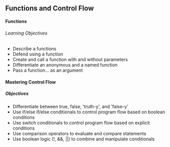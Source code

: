 ## Functions and Control Flow

#### Functions

###### Learning Objectives

- Describe a functions
- Defend using a function
- Create and call a function with and without parameters
- Differentiate an anonymous and a named function
- Pass a function... as an argument

#### Mastering Control Flow

##### Objectives

- Differentiate between true, false, 'truth-y', and 'false-y'
- Use if/else if/else conditionals to control program flow based on boolean conditions
- Use switch conditionals to control program flow based on explicit conditions
- Use comparison operators to evaluate and compare statements
- Use boolean logic (!, &&, ||) to combine and manipulate conditionals
